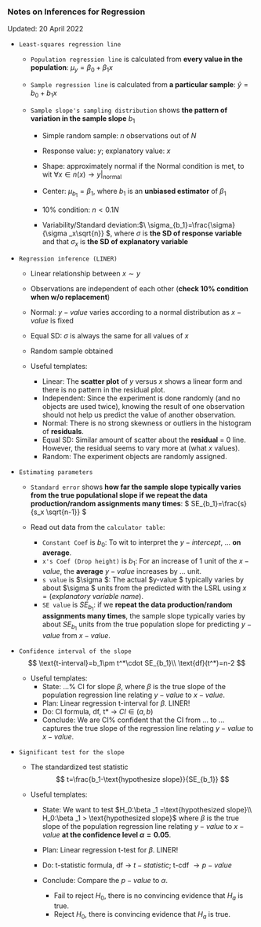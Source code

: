 ### Notes on Inferences for Regression
Updated: 20 April 2022

- `Least-squares regression line`

  - `Population regression line` is calculated from **every value in the population**: $\mu _y=\beta_0+\beta_1x$

  - `Sample regression line` is calculated from **a particular sample**: $\hat y=b_0+b_1x$

  - `Sample slope's sampling distribution` shows **the pattern of variation in the sample slope** $b_1$

    - Simple random sample: $n$ observations out of $N$

    - Response value: $y$; explanatory value: $x$

    - Shape: approximately normal if the Normal condition is met, to wit $\forall x\in n(x)\to y\big|_{\text{normal}}$

    - Center: $\mu_{b_1}=\beta _1$, where $b_1$ is an **unbiased estimator** of $\beta_1$

    - 10% condition: $n<0.1N$

    - Variability/Standard deviation:$\ \sigma_{b_1}=\frac{\sigma}{\sigma _x\sqrt{n}} $, where $\sigma$ is **the SD of response variable** and that $\sigma_x$ is **the SD of explanatory variable**

- `Regression inference (LINER)`

  - Linear relationship between $x\sim y$
  - Observations are independent of each other (**check 10% condition when w/o replacement**)
  - Normal: $y-value$ varies according to a normal distribution as $x-value$ is fixed
  - Equal SD: $\sigma$ is always the same for all values of $x$
  - Random sample obtained

  - Useful templates:
    - Linear: The **scatter plot** of $y$ versus $x$ shows a linear form and there is no pattern in the residual plot.
    - Independent: Since the experiment is done randomly (and no objects are used twice), knowing the result of one observation should not help us predict the value of another observation.
    - Normal: There is no strong skewness or outliers in the histogram of **residuals**.
    - Equal SD: Similar amount of scatter about the **residual** = 0 line. However, the residual seems to vary more at (what $x$ values).
    - Random: The experiment objects are randomly assigned.

- `Estimating parameters`

  - `Standard error` shows **how far the sample slope typically varies from the true populational slope if we repeat the data production/random assignments many times**: $ SE_{b_1}=\frac{s}{s_x \sqrt{n-1}} $

  - Read out data from the `calculator table`:

    - `Constant Coef` is $b_0$: To wit to interpret the $y-intercept$, ... **on average**.
    - `x's Coef (Drop height)` is $b_1$: For an increase of 1 unit of the $x-value$, the **average** $y-value$ increases by ... unit.
    - `s value` is $\sigma $: The actual $y-value $ typically varies by about $\sigma $ units from the predicted with the LSRL using $x=(explanatory\ variable\ name)$.
    - `SE value` is $SE_{b_1}$: if we **repeat the data production/random assignments many times**, the sample slope typically varies by about $SE_{b_1}$ units from the true population slope for predicting $y-value$ from $x-value$.

- `Confidence interval of the slope`
  $$
  \text{t-interval}=b_1\pm t^*\cdot SE_{b_1}\\
  \text{df}(t^*)=n-2
  $$

  - Useful templates:
    - State: ...% CI for slope $\beta$, where $\beta$ is the true slope of the population regression line relating $y-value$ to $x-value$.
    - Plan: Linear regression t-interval for $\beta$. LINER!
    - Do: CI formula, df, t* $\to$ $CI\in(a,b)$
    - Conclude: We are CI% confident that the CI from ... to ... captures the true slope of the regression line relating $y-value$ to $x-value$.

- `Significant test for the slope`

  - The standardized test statistic
    $$
    t=\frac{b_1-\text{hypothesize slope}}{SE_{b_1}}
    $$

  - Useful templates:

    - State: We want to test $H_0:\beta _1 =\text{hypothesized slope}\\ H_0:\beta _1 > \text{hypothesized slope}$
          where $\beta$ is the true slope of the population regression line relating $y-value$ to $x-value$ **at the confidence level $\alpha = 0.05$**.

    - Plan: Linear regression t-test for $\beta$. LINER!

    - Do: t-statistic formula, df $\to$ $t-statistic$; t-cdf $\to p-value$

    - Conclude: Compare the $p-value$ to $\alpha$.

      - Fail to reject $H_0$, there is no convincing evidence that $H_a$ is true.
      - Reject $H_0$, there is convincing evidence that $H_a$ is true.
